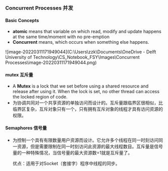 ### Concurrent Processes 并发

#### Basic Concepts

- **atomic** means that variable on which read, modify and update happens at the same time/moment with no pre-emption
- **Concurrent** means, which occurs when something else happens.

![image-20220311171949044](C:\Users\zzk\Documents\OneDrive - Delft University of Technology\CS_Notebook_FSY\Images\Concurrent Processes\image-20220311171949044.png)

#### mutex 互斥量

- A **Mutex** is a lock that we set before using a shared resource and release after using it. When the lock is set, no other thread can access the locked region of code.
- 为协调共同对一个共享资源的单独访问而设计的。互斥量跟临界区很相似，比临界区复杂，互斥对象只有一个，只有拥有互斥对象的线程才具有访问资源的权限。

#### Semaphores 信号量

- 为控制一个具有有限数量用户资源而设计。它允许多个线程在同一时刻访问同一资源，但是需要限制在同一时刻访问此资源的最大线程数目。互斥量是信号量的一种特殊情况，当信号量的最大资源数=1就是互斥量了。

  优点：适用于对Socket（套接字）程序中线程的同步。

